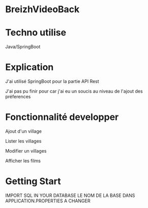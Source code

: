 # BreizhVideoBack

<h1>Techno utilise</h1>
<p>Java/SpringBoot</p>

<h1>Explication</h1>
<p>J'ai utilisé SpringBoot pour la partie API Rest</p>
<p>J'ai pas pu finir pour car j'ai eu un soucis au niveau de l'ajout des préferences</p>

<h1>Fonctionnalité developper</h1>
<p>Ajout d'un village</p>
<p>Lister les villages</p>
<p>Modifier un villages</p>
<p>Afficher les films</p>

<h1>Getting Start</h1>
<p>IMPORT SQL IN YOUR DATABASE LE NOM DE LA BASE DANS APPLICATION.PROPERTIES A CHANGER</p>